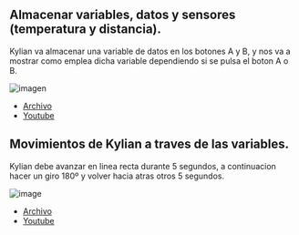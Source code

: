
## Almacenar variables, datos y sensores (temperatura y distancia).

Kylian va almacenar una variable de datos en los botones A y B, y nos va a mostrar como emplea dicha variable dependiendo si se pulsa el boton A o B.

![imagen](https://user-images.githubusercontent.com/114906861/208392765-2240f5dc-cb61-4ca1-a8fd-66cb8a7e0552.png)

- [Archivo](https://github.com/LarryWestbrook/Maqueen/blob/main/microbit-almacenar-variables.hex)
- [Youtube](https://youtube.com/shorts/ffw1MOfSwcc)

## Movimientos de Kylian a traves de las variables.

Kylian debe avanzar en linea recta durante 5 segundos, a continuacion hacer un giro 180º y volver hacia atras otros 5 segundos.

![image](https://user-images.githubusercontent.com/114906861/208399613-61d5cb10-d579-438f-9c80-8aced2da0d03.png)


- [Archivo](https://github.com/LarryWestbrook/Maqueen/blob/main/microbit-motores%20(11).hex)
- [Youtube](https://youtube.com/shorts/rfSz6Sb7_CQ)

